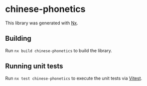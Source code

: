 # chinese-phonetics

This library was generated with [Nx](https://nx.dev).

## Building

Run `nx build chinese-phonetics` to build the library.

## Running unit tests

Run `nx test chinese-phonetics` to execute the unit tests via [Vitest](https://vitest.dev/).
